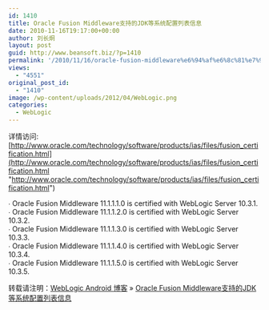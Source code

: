 ```yaml
---
id: 1410
title: Oracle Fusion Middleware支持的JDK等系统配置列表信息
date: 2010-11-16T19:17:00+00:00
author: 刘长炯
layout: post
guid: http://www.beansoft.biz/?p=1410
permalink: '/2010/11/16/oracle-fusion-middleware%e6%94%af%e6%8c%81%e7%9a%84jdk%e7%ad%89%e7%b3%bb%e7%bb%9f%e9%85%8d%e7%bd%ae%e5%88%97%e8%a1%a8%e4%bf%a1%e6%81%af/'
views:
  - "4551"
original_post_id:
  - "1410"
image: /wp-content/uploads/2012/04/WebLogic.png
categories:
  - WebLogic
---
```

详情访问: [http://www.oracle.com/technology/software/products/ias/files/fusion_certification.html](http://www.oracle.com/technology/software/products/ias/files/fusion_certification.html "http://www.oracle.com/technology/software/products/ias/files/fusion_certification.html")

∙ Oracle Fusion Middleware 11.1.1.1.0 is certified with WebLogic Server 10.3.1.   
∙ Oracle Fusion Middleware 11.1.1.2.0 is certified with WebLogic Server 10.3.2.   
∙ Oracle Fusion Middleware 11.1.1.3.0 is certified with WebLogic Server 10.3.3.   
∙ Oracle Fusion Middleware 11.1.1.4.0 is certified with WebLogic Server 10.3.4.   
∙ Oracle Fusion Middleware 11.1.1.5.0 is certified with WebLogic Server 10.3.5. 

转载请注明：[WebLogic Android 博客](http://www.beansoft.biz) &raquo; [Oracle Fusion Middleware支持的JDK等系统配置列表信息](http://www.beansoft.biz/2010/11/16/oracle-fusion-middleware%e6%94%af%e6%8c%81%e7%9a%84jdk%e7%ad%89%e7%b3%bb%e7%bb%9f%e9%85%8d%e7%bd%ae%e5%88%97%e8%a1%a8%e4%bf%a1%e6%81%af/)